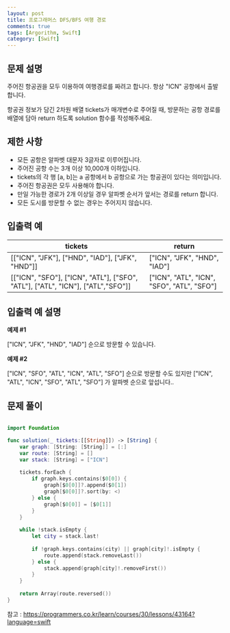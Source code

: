 ```yaml
---
layout: post
title: 프로그래머스 DFS/BFS 여행 경로
comments: true
tags: [Argorithm, Swift]
category: [Swift]
---
```


## 문제 설명
주어진 항공권을 모두 이용하여 여행경로를 짜려고 합니다. 항상 "ICN" 공항에서 출발합니다.

항공권 정보가 담긴 2차원 배열 tickets가 매개변수로 주어질 때, 방문하는 공항 경로를 배열에 담아 return 하도록 solution 함수를 작성해주세요.

## 제한 사항
- 모든 공항은 알파벳 대문자 3글자로 이루어집니다.
- 주어진 공항 수는 3개 이상 10,000개 이하입니다.
- tickets의 각 행 [a, b]는 a 공항에서 b 공항으로 가는 항공권이 있다는 의미입니다.
- 주어진 항공권은 모두 사용해야 합니다.
- 만일 가능한 경로가 2개 이상일 경우 알파벳 순서가 앞서는 경로를 return 합니다.
- 모든 도시를 방문할 수 없는 경우는 주어지지 않습니다.

## 입출력 예

|tickets |	return |
| --- | --- |
|[["ICN", "JFK"], ["HND", "IAD"], ["JFK", "HND"]] |	["ICN", "JFK", "HND", "IAD"] |
|[["ICN", "SFO"], ["ICN", "ATL"], ["SFO", "ATL"], ["ATL", "ICN"], ["ATL","SFO"]] |	["ICN", "ATL", "ICN", "SFO", "ATL", "SFO"] |


## 입출력 예 설명

**예제 #1**

["ICN", "JFK", "HND", "IAD"] 순으로 방문할 수 있습니다.

**예제 #2**

["ICN", "SFO", "ATL", "ICN", "ATL", "SFO"] 순으로 방문할 수도 있지만 ["ICN", "ATL", "ICN", "SFO", "ATL", "SFO"] 가 알파벳 순으로 앞섭니다..

## 문제 풀이


```swift

import Foundation

func solution(_ tickets:[[String]]) -> [String] {
    var graph: [String: [String]] = [:]
    var route: [String] = []
    var stack: [String] = ["ICN"]
    
    tickets.forEach {
        if graph.keys.contains($0[0]) {
            graph[$0[0]]?.append($0[1])
            graph[$0[0]]?.sort(by: <)
        } else {
            graph[$0[0]] = [$0[1]]
        }
    }
    
    while !stack.isEmpty {
        let city = stack.last!
        
        if !graph.keys.contains(city) || graph[city]!.isEmpty {
            route.append(stack.removeLast())
        } else {
            stack.append(graph[city]!.removeFirst())
        }
    }
    
    return Array(route.reversed())
}
```


참고 : <https://programmers.co.kr/learn/courses/30/lessons/43164?language=swift>